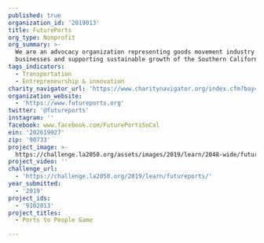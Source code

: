 ```yaml
---
published: true
organization_id: '2019013'
title: FuturePorts
org_type: Nonprofit
org_summary: >-
  We are an advocacy organization representing goods movement industry
  businesses and supporting sustainable growth of the Southern California Ports.
tags_indicators:
  - Transportation
  - Entrepreneurship & innovation
charity_navigator_url: 'https://www.charitynavigator.org/index.cfm?bay=search.profile&ein=202619927'
organization_website:
  - 'https://www.futureports.org'
twitter: '@futureports'
instagram: ''
facebook: www.facebook.com/FuturePortsSoCal
ein: '202619927'
zip: '90733'
project_image: >-
  https://challenge.la2050.org/assets/images/2019/learn/2048-wide/futureports.jpg
project_video: ''
challenge_url:
  - 'https://challenge.la2050.org/2019/learn/futureports/'
year_submitted:
  - '2019'
project_ids:
  - '9102013'
project_titles:
  - Ports to People Game

---
```

